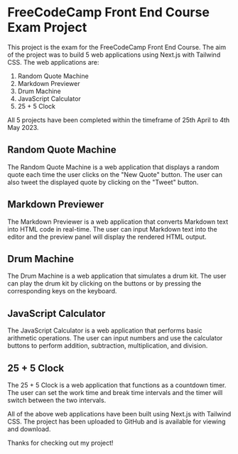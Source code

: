 

# FreeCodeCamp Front End Course Exam Project

This project is the exam for the FreeCodeCamp Front End Course. The aim of the project was to build 5 web applications using Next.js with Tailwind CSS. The web applications are:

1. Random Quote Machine
2. Markdown Previewer
3. Drum Machine
4. JavaScript Calculator
5. 25 + 5 Clock

All 5 projects have been completed within the timeframe of 25th April to 4th May 2023.

## Random Quote Machine

The Random Quote Machine is a web application that displays a random quote each time the user clicks on the "New Quote" button. The user can also tweet the displayed quote by clicking on the "Tweet" button.

## Markdown Previewer

The Markdown Previewer is a web application that converts Markdown text into HTML code in real-time. The user can input Markdown text into the editor and the preview panel will display the rendered HTML output.

## Drum Machine

The Drum Machine is a web application that simulates a drum kit. The user can play the drum kit by clicking on the buttons or by pressing the corresponding keys on the keyboard.

## JavaScript Calculator

The JavaScript Calculator is a web application that performs basic arithmetic operations. The user can input numbers and use the calculator buttons to perform addition, subtraction, multiplication, and division.

## 25 + 5 Clock

The 25 + 5 Clock is a web application that functions as a countdown timer. The user can set the work time and break time intervals and the timer will switch between the two intervals.

All of the above web applications have been built using Next.js with Tailwind CSS. The project has been uploaded to GitHub and is available for viewing and download.

Thanks for checking out my project!
